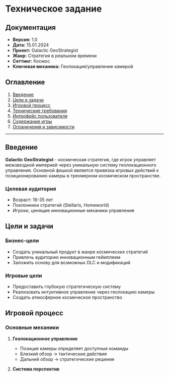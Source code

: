 # Техническое задание
## Документация
- **Версия:** 1.0
- **Дата:** 15.01.2024
- **Проект:** Galactic GeoStrategist
- **Жанр:** Стратегия в реальном времени
- **Сеттинг:** Космос
- **Ключевая механика:** Геолокация/управление камерой

## Оглавление
1. [Введение](#введение)
2. [Цели и задачи](#цели-и-задачи)
3. [Игровой процесс](#игровой-процесс)
4. [Технические требования](#технические-требования)
5. [Интерфейс пользователя](#интерфейс-пользователя)
6. [Содержание игры](#содержание-игры)
7. [Ограничения и зависимости](#ограничения-и-зависимости)

---

## Введение

**Galactic GeoStrategist** - космическая стратегия, где игрок управляет межзвездной империей через уникальную систему геолокационного управления. Основной фишкой является привязка игровых действий к позиционированию камеры в трехмерном космическом пространстве.

### Целевая аудитория
- Возраст: 16-35 лет
- Поклонники стратегий (Stellaris, Homeworld)
- Игроки, ценящие инновационные механики управления

## Цели и задачи

### Бизнес-цели
- Создать уникальный продукт в жанре космических стратегий
- Привлечь аудиторию инновационным геймплеем
- Заложить основу для возможных DLC и модификаций

### Игровые цели
- Предоставить глубокую стратегическую систему
- Реализовать интуитивное управление через геолокацию камеры
- Создать атмосферное космическое пространство

## Игровой процесс

### Основные механики
1. **Геолокационное управление**
   - Позиция камеры определяет доступные команды
   - Близкий обзор → тактические действия
   - Дальний обзор → стратегические решения

2. **Система перспектив**
